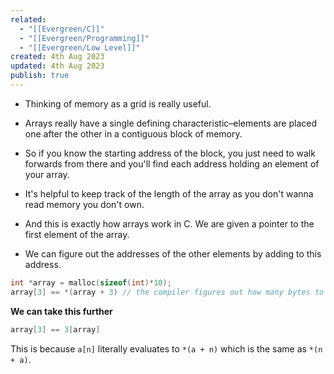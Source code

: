 ```yaml
---
related:
  - "[[Evergreen/C]]"
  - "[[Evergreen/Programming]]"
  - "[[Evergreen/Low Level]]"
created: 4th Aug 2023
updated: 4th Aug 2023
publish: true
---
```

- Thinking of memory as a grid is really useful.
- Arrays really have a single defining characteristic–elements are placed one after the other in a contiguous block of memory.
- So if you know the starting address of the block, you just need to walk forwards from there and you'll find each address holding an element of your array.
- It's helpful to keep track of the length of the array as you don't wanna read memory you don't own.

- And this is exactly how arrays work in C. We are given a pointer to the first element of the array.
- We can figure out the addresses of the other elements by adding to this address.

```c
int *array = malloc(sizeof(int)*10);
array[3] == *(array + 3) // the compiler figures out how many bytes to actually increment based on the pointer type.
```

**We can take this further**
```c
array[3] == 3[array]
```

This is because `a[n]` literally evaluates to `*(a + n)` which is the same as `*(n + a)`.

